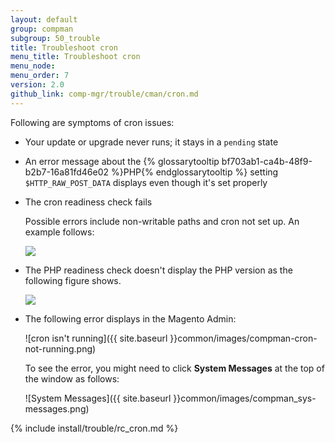 ```yaml
---
layout: default
group: compman
subgroup: 50_trouble
title: Troubleshoot cron
menu_title: Troubleshoot cron
menu_node: 
menu_order: 7
version: 2.0
github_link: comp-mgr/trouble/cman/cron.md
---
```


Following are symptoms of cron issues:

*	Your update or upgrade never runs; it stays in a `pending` state
*	An error message about the {% glossarytooltip bf703ab1-ca4b-48f9-b2b7-16a81fd46e02 %}PHP{% endglossarytooltip %} setting `$HTTP_RAW_POST_DATA` displays even though it's set properly
*	The cron readiness check fails

	Possible errors include non-writable paths and cron not set up. An example follows:

	<img src="{{ site.baseurl }}common/images/upgr-tshoot-no-cron2.png">
*	The PHP readiness check doesn't display the PHP version as the following figure shows.

	<img src="{{ site.baseurl }}common/images/upgr-tshoot-no-cron.png">
*	The following error displays in the Magento Admin:

	![cron isn't running]({{ site.baseurl }}common/images/compman-cron-not-running.png)

	To see the error, you might need to click **System Messages** at the top of the window as follows:

	![System Messages]({{ site.baseurl }}common/images/compman_sys-messages.png)

{% include install/trouble/rc_cron.md %}

